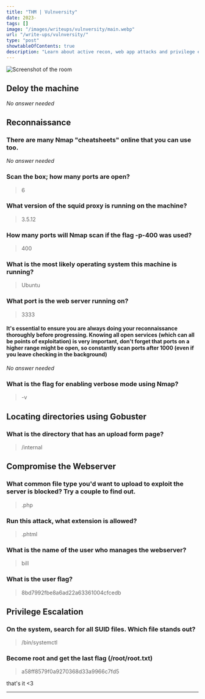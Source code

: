 ```yaml
---
title: "THM | Vulnversity"
date: 2023-
tags: []
image: "/images/writeups/vulnversity/main.webp"
url: "/write-ups/vulnversity/"
type: "post"
showtableOfContents: true
description: "Learn about active recon, web app attacks and privilege escalation."
---
```


![Screenshot of the room]("/img/writeups/2023/vulnversity/main.png")

## Deloy the machine 
*No answer needed*

## Reconnaissance
### There are many Nmap "cheatsheets" online that you can use too.
*No answer needed*

### Scan the box; how many ports are open?
> 6

### What version of the squid proxy is running on the machine?
> 3.5.12

### How many ports will Nmap scan if the flag **-p-400** was used?
> 400

### What is the most likely operating system this machine is running?
> Ubuntu

### What port is the web server running on?
> 3333

#### It's essential to ensure you are always doing your reconnaissance thoroughly before progressing. Knowing all open services (which can all be points of exploitation) is very important, don't forget that ports on a higher range might be open, so constantly scan ports after 1000 (even if you leave checking in the background)
*No answer needed*

### What is the flag for enabling verbose mode using Nmap?
> -v

## Locating directories using Gobuster
### What is the directory that has an upload form page?
> /internal

## Compromise the Webserver
### What common file type you'd want to upload to exploit the server is blocked? Try a couple to find out.
> .php

### Run this attack, what extension is allowed?
> .phtml

### What is the name of the user who manages the webserver?
> bill

### What is the user flag?
> 8bd7992fbe8a6ad22a63361004cfcedb

## Privilege Escalation
### On the system, search for all SUID files. Which file stands out?
> /bin/systemctl

### Become root and get the last flag (/root/root.txt)
> a58ff8579f0a9270368d33a9966c7fd5

that's it <3

---

  